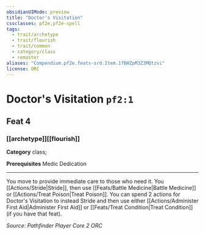 ```yaml
---
obsidianUIMode: preview
title: "Doctor's Visitation"
cssclasses: pf2e,pf2e-spell
tags:
  - trait/archetype
  - trait/flourish
  - trait/common
  - category/class
  - remaster
aliases: "Compendium.pf2e.feats-srd.Item.1fBHZpM3Z3MQtzvi"
license: ORC
---
```

# Doctor's Visitation `pf2:1`
## Feat 4
### [[archetype]][[flourish]]

**Category** class; 



**Prerequisites** Medic Dedication
* * *
You move to provide immediate care to those who need it. You [[Actions/Stride|Stride]], then use [[Feats/Battle Medicine|Battle Medicine]] or [[Actions/Treat Poison|Treat Poison]]. You can spend 2 actions for Doctor's Visitation to instead Stride and then use either [[Actions/Administer First Aid|Administer First Aid]] or [[Feats/Treat Condition|Treat Condition]] (if you have that feat).

*Source: Pathfinder Player Core 2*
*ORC*